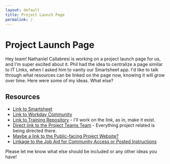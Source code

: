 ```yaml
---
layout: default
title: Project Launch Page
permalink: /
---
```


# Project Launch Page

Hey team! Nathaniel Callabresi is working on a project launch page for us, and I'm super excited about it. Phil had the idea to centralize a page similar to IT Links, when I asked him to vanity our Smartsheet app. I'd like to talk through what resources can be linked on the page now, knowing it will grow over time. Here were some of my ideas. What else?

## Resources

- [Link to Smartsheet](https://www.wm.edu)
- [Link to Workday Community](https://www.wm.edu)
- [Link to Training Repository](https://www.wm.edu) - I'll work on the link, as in, make it exist.
- [Direct link to the Project Teams Team](https://www.wm.edu) - Everything project related is being directed there.
- [Maybe a link to the Public-facing Project Website?](https://www.wm.edu)
- [Linkage to the Job Aid for Community Access or Posted Instructions](https://www.wm.edu)

Please let me know what else should be included or any other ideas you have!

